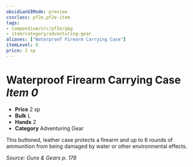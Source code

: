 ```yaml
---
obsidianUIMode: preview
cssclass: pf2e,pf2e-item
tags:
- compendium/src/pf2e/g&g
- item/category/adventuring-gear
aliases: ["Waterproof Firearm Carrying Case"]
itemLevel: 0
price: 2 sp
---
```

# Waterproof Firearm Carrying Case *Item 0*  

- **Price** 2 sp
- **Bulk** L
- **Hands** 2
- **Category** Adventuring Gear

This buttoned, leather case protects a firearm and up to 6 rounds of ammunition from being damaged by water or other environmental effects.

*Source: Guns & Gears p. 178*